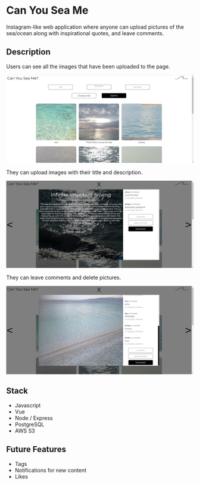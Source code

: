 # Can You Sea Me

Instagram-like web application where anyone can upload pictures of the sea/ocean along with inspirational quotes, and leave comments.

## Description

Users can see all the images that have been uploaded to the page.

![images](./public/imageboard/img1.PNG)

They can upload images with their title and description.

![description](./public/imageboard/img3.PNG)

They can leave comments and delete pictures.

![comment](./public/imageboard/img4.PNG)

## Stack

-   Javascript
-   Vue
-   Node / Express
-   PostgreSQL
-   AWS S3

## Future Features

-   Tags
-   Notifications for new content
-   Likes
